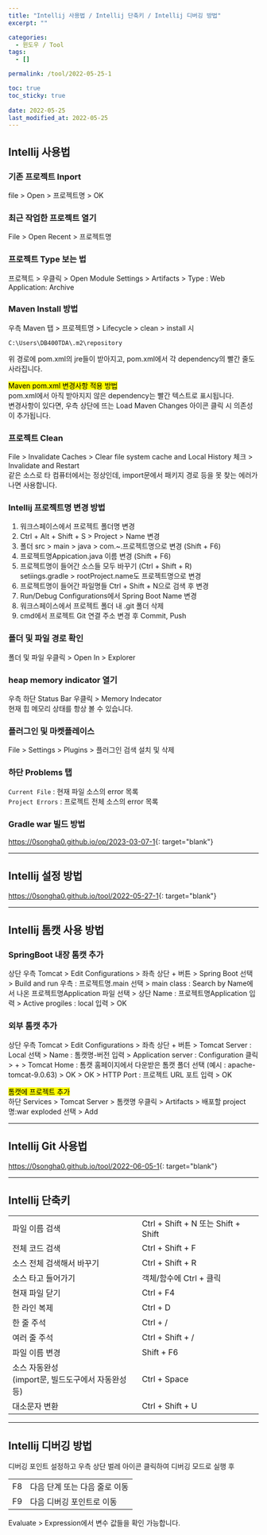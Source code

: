 ```yaml
---
title: "Intellij 사용법 / Intellij 단축키 / Intellij 디버깅 방법"
excerpt: ""

categories:
  - 윈도우 / Tool
tags:
  - []

permalink: /tool/2022-05-25-1

toc: true
toc_sticky: true
 
date: 2022-05-25
last_modified_at: 2022-05-25
---
```


## Intellij 사용법

### 기존 프로젝트 Inport
file > Open > 프로젝트명 > OK

### 최근 작업한 프로젝트 열기
File > Open Recent > 프로젝트명

### 프로젝트 Type 보는 법
프로젝트 > 우클릭 > Open Module Settings > Artifacts > Type : Web Application: Archive

### Maven Install 방법
우측 Maven 탭 > 프로젝트명 > Lifecycle > clean > install 시
```
C:\Users\DB400TDA\.m2\repository
```
위 경로에 pom.xml의 jre들이 받아지고, pom.xml에서 각 dependency의 빨간 줄도 사라집니다.

<mark>Maven pom.xml 변경사항 적용 방법</mark>  
pom.xml에서 아직 받아지지 않은 dependency는 빨간 텍스트로 표시됩니다.  
변경사항이 있다면, 우측 상단에 뜨는 Load Maven Changes 아이콘 클릭 시 의존성이 추가됩니다.

### 프로젝트 Clean
File > Invalidate Caches > Clear file system cache and Local History 체크 > Invalidate and Restart  
같은 소스로 타 컴퓨터에서는 정상인데, import문에서 패키지 경로 등을 못 찾는 에러가 나면 사용합니다.

### Intellij 프로젝트명 변경 방법
1. 워크스페이스에서 프로젝트 폴더명 변경  
2. Ctrl + Alt + Shift + S > Project > Name 변경  
3. 폴더 src > main > java > com.~.프로젝트명으로 변경 (Shift + F6)  
4. 프로젝트명Appication.java 이름 변경 (Shift + F6)  
5. 프로젝트명이 들어간 소스들 모두 바꾸기 (Ctrl + Shift + R)  
setiings.gradle > rootProject.name도 프로젝트명으로 변경  
6. 프로젝트명이 들어간 파일명들 Ctrl + Shift + N으로 검색 후 변경  
7. Run/Debug Configurations에서 Spring Boot Name 변경  
8. 워크스페이스에서 프로젝트 폴더 내 .git 폴더 삭제  
9. cmd에서 프로젝트 Git 연결 주소 변경 후 Commit, Push

### 폴더 및 파일 경로 확인
폴더 및 파일 우클릭 > Open In > Explorer

### heap memory indicator 열기
우측 하단 Status Bar 우클릭 > Memory Indecator  
현재 힙 메모리 상태를 항상 볼 수 있습니다.

### 플러그인 및 마켓플레이스
File > Settings > Plugins > 플러그인 검색 설치 및 삭제

### 하단 Problems 탭
`Current File` : 현재 파일 소스의 error 목록  
`Project Errors` : 프로젝트 전체 소스의 error 목록

### Gradle war 빌드 방법
<https://0songha0.github.io/op/2023-03-07-1>{: target="blank"}

---

## Intellij 설정 방법

<https://0songha0.github.io/tool/2022-05-27-1>{: target="blank"}

---

## Intellij 톰캣 사용 방법

### SpringBoot 내장 톰캣 추가
상단 우측 Tomcat > Edit Configurations > 좌측 상단 + 버튼 > Spring Boot 선택 > Build and run 우측 : 프로젝트명.main 선택 > main class : Search by Name에서 나온 프로젝트명Application 파일 선택 > 상단 Name : 프로젝트명Application 입력 > Active progiles : local 입력 > OK

### 외부 톰캣 추가
상단 우측 Tomcat > Edit Configurations > 좌측 상단 + 버튼 > Tomcat Server : Local 선택 > Name : 톰캣명-버전 입력 > Application server : Configuration 클릭 > + > Tomcat Home : 톰캣 홈페이지에서 다운받은 톰캣 폴더 선택 (예시 : apache-tomcat-9.0.63) > OK > OK > HTTP Port : 프로젝트 URL 포트 입력 > OK

<mark>톰캣에 프로젝트 추가</mark>  
하단 Services > Tomcat Server > 톰캣명 우클릭 > Artifacts > 배포할 project명:war exploded 선택 > Add

---

## Intellij Git 사용법

<https://0songha0.github.io/tool/2022-06-05-1>{: target="blank"}

---

## Intellij 단축키

<table>
  <tbody>
    <tr>
      <td>파일 이름 검색</td>
      <td>Ctrl + Shift + N 또는 Shift + Shift</td>
    </tr>
    <tr>
      <td>전체 코드 검색</td>
      <td>Ctrl + Shift + F</td>
    </tr>
    <tr>
      <td>소스 전체 검색해서 바꾸기</td>
      <td>Ctrl + Shift + R</td>
    </tr>
    <tr>
      <td>소스 타고 들어가기</td>
      <td>객체/함수에 Ctrl + 클릭</td>
    </tr>
    <tr>
      <td>현재 파일 닫기</td>
      <td>Ctrl + F4</td>
    </tr>
    <tr>
      <td>한 라인 복제</td>
      <td>Ctrl + D</td>
    </tr>
    <tr>
      <td>한 줄 주석</td>
      <td>Ctrl + /</td>
    </tr>
    <tr>
      <td>여러 줄 주석</td>
      <td>Ctrl + Shift + /</td>
    </tr>
    <tr>
      <td>파일 이름 변경</td>
      <td>Shift + F6</td>
    </tr>
    <tr>
      <td>소스 자동완성<br>(import문, 빌드도구에서 자동완성 등)</td>
      <td>Ctrl + Space</td>
    </tr>
    <tr>
      <td>대소문자 변환</td>
      <td>Ctrl + Shift + U</td>
    </tr>
  </tbody>
</table>

---

## Intellij 디버깅 방법
디버깅 포인트 설정하고 우측 상단 벌레 아이콘 클릭하여 디버깅 모드로 실행 후
<table>
  <tbody>
    <tr>
      <td>F8</td>
      <td>다음 단계 또는 다음 줄로 이동</td>
    </tr>
    <tr>
      <td>F9</td>
      <td>다음 디버깅 포인트로 이동</td>
    </tr>
  </tbody>
</table>
Evaluate > Expression에서 변수 값들을 확인 가능합니다.